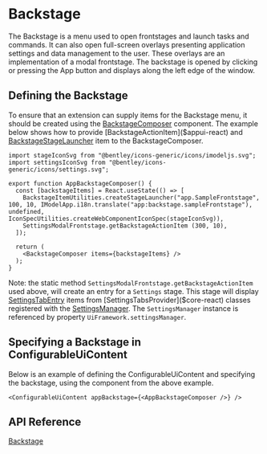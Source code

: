 # Backstage

The Backstage is a menu used to open frontstages and launch tasks and commands.
It can also open full-screen overlays presenting application settings and data management to the user.
These overlays are an implementation of a modal frontstage. The backstage is opened by clicking or pressing the App button and displays along the left edge of the window.

## Defining the Backstage

To ensure that an extension can supply items for the Backstage menu, it should be created using the [BackstageComposer]($appui-react) component. The example below shows how to provide [BackstageActionItem]($appui-react) and [BackstageStageLauncher]($appui-react) item to the BackstageComposer.

```tsx
import stageIconSvg from "@bentley/icons-generic/icons/imodeljs.svg";
import settingsIconSvg from "@bentley/icons-generic/icons/settings.svg";

export function AppBackstageComposer() {
  const [backstageItems] = React.useState(() => [
    BackstageItemUtilities.createStageLauncher("app.SampleFrontstage", 100, 10, IModelApp.i18n.translate("app:backstage.sampleFrontstage"), undefined, IconSpecUtilities.createWebComponentIconSpec(stageIconSvg)),
    SettingsModalFrontstage.getBackstageActionItem (300, 10),
  ]);

  return (
    <BackstageComposer items={backstageItems} />
  );
}
```

Note: the static method `SettingsModalFrontstage.getBackstageActionItem` used above, will create an entry for a `Settings` stage.  This stage will display [SettingsTabEntry]($core-react) items from [SettingsTabsProvider]($core-react) classes registered with the [SettingsManager]($core-react). The `SettingsManager` instance is referenced by property `UiFramework.settingsManager`.

## Specifying a Backstage in ConfigurableUiContent

Below is an example of defining the ConfigurableUiContent and specifying the backstage, using the component from the above example.

```tsx
<ConfigurableUiContent appBackstage={<AppBackstageComposer />} />
```

## API Reference

[Backstage]($appui-react:Backstage)
